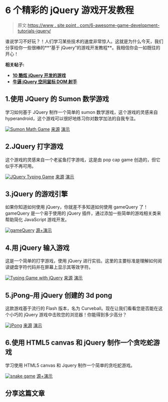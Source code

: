 # 6 个精彩的 jQuery 游戏开发教程

> 原文:[https://www . site point . com/6-awesome-game-development-tutorials-jquery/](https://www.sitepoint.com/6-awesome-game-development-tutorials-jquery/)

谁说学习不好玩？！人们学习某些技术的速度非常惊人。这就是为什么今天，我们分享给你一些很棒的**“基于 jQuery”的游戏开发教程**。我相信你会一如既往的开心！

**相关帖子:**

*   [**10 酷炫 jQuery 开发的游戏**](http://www.jquery4u.com/fun-and-games/10-cool-jquery-developed-games/)
*   [**牛逼 jQuery 空间鼠标 DOM 射手**](http://www.jquery4u.com/fun-and-games/awesome-jquery-space-mouse-dom-shooter/)

## 1.使用 JQuery 的 Sumon 数学游戏

学习如何基于 JQuery 制作一个简单的 sumon 数学游戏，这个游戏的灵感来自 hyperandroid，这个游戏可以很好地练习你对数学加法的自我专注。

 [![Sumon Math Game](../Images/cbd2c5c53f3036e4aa82666ccd846fd4.png)](http://superdit.com/2011/10/09/sumon-math-game-with-jquery/) 
[来源](http://superdit.com/2011/10/09/sumon-math-game-with-jquery/)
[演示](http://demo.superdit.com/jquery/sumon_game/)

## 2.JQuery 打字游戏

这个游戏的灵感来自一个老鲨鱼打字游戏，这是由 pop cap game 创造的，但它似乎不再可用。

 [![JQuery Typing Game](../Images/b58e1e3fb581d540c96803104d35b778.png)](http://superdit.com/2011/03/04/jquery-typing-game/) 
[来源](http://superdit.com/2011/03/04/jquery-typing-game/)
[演示](http://demo.superdit.com/jquery/typing_game/)

## 3.jQuery 的游戏引擎

如果你知道如何使用 jQuery，你就差不多知道如何使用 gameQuery 了！gameQuery 是一个易于使用的 jQuery 插件，通过添加一些简单的游戏相关类来帮助简化 JavaScript 游戏开发。

 [![gameQuery](../Images/3fe0123e88f4d185162057f145040ba6.png)](http://gamequeryjs.com/) 
[源+演示](http://gamequeryjs.com/)

## 4.用 jQuery 输入游戏

这是一个简单的打字游戏，使用 jQuery 进行实验。这里的主要标准是理解如何阅读键盘字符代码并在屏幕上显示其等效字符。

 [![Typing Game with jQuery](../Images/cec95b83f623c52a09b0487f142acd3d.png)](http://www.9lessons.info/2010/12/typing-game-with-jquery.html) 
[来源](http://www.9lessons.info/2010/12/typing-game-with-jquery.html)
[演示](http://demos.9lessons.info/typing/jquery_typing_game.html)

## 5.jPong–用 jQuery 创建的 3d pong

这款游戏基于流行的 Flash 版本，名为 Curveball。现在让我们看看您是否能在这个小巧的 jQuery 游戏中击败您的浏览器！你能得到多少高分？

 [![jPong](../Images/17e4d5fcb3960fd7ba1ef8cacdec5ebc.png)](http://www.marcofolio.net/webdesign/jpong_3d_pong_created_with_jquery.html) 
[来源](http://www.marcofolio.net/webdesign/jpong_3d_pong_created_with_jquery.html)
[演示](http://www.jqueryrain.com/?http://demo.marcofolio.net/jpong/)

## 6.使用 HTML5 canvas 和 jQuery 制作一个贪吃蛇游戏

学习使用 HTML5 canvas 和 Jquery 制作一个简单的贪吃蛇游戏。

 [![snake game](../Images/e01f41d802ececc2ee6ac1a00e37985a.png)](http://thecodeplayer.com/walkthrough/html5-game-tutorial-make-a-snake-game-using-html5-canvas-jquery) 
[源+演示](http://thecodeplayer.com/walkthrough/html5-game-tutorial-make-a-snake-game-using-html5-canvas-jquery)

## 分享这篇文章